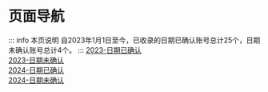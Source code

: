# 页面导航
::: info 本页说明
自2023年1月1日至今，已收录的日期已确认账号总计25个，日期未确认账号总计4个。
:::
[2023-日期已确认](/document/2023a.md)  
[2023-日期未确认](/document/2023b.md)  
[2024-日期已确认](/document/2024a.md)  
[2024-日期未确认](/document/2024b.md)  